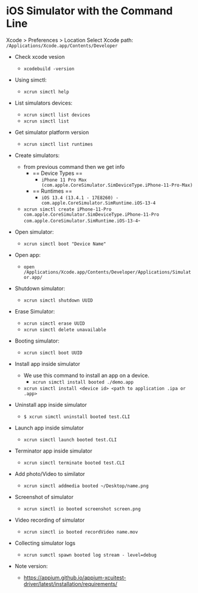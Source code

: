 # iOS Simulator with the Command Line

Xcode > Preferences > Location
Select Xcode path: `/Applications/Xcode.app/Contents/Developer`

- Check xcode vesion
    - `xcodebuild -version`
- Using simctl:
    - `xcrun simctl help`
- List simulators devices:
    - `xcrun simctl list devices`
    - `xcrun simctl list`
- Get simulator platform version
    - `xcrun simctl list runtimes`
- Create simulators:
    - from previous command then we get info
        - == Device Types ==
            - `iPhone 11 Pro Max (com.apple.CoreSimulator.SimDeviceType.iPhone-11-Pro-Max)`
        - == Runtimes ==
            - `iOS 13.4 (13.4.1 - 17E8260) - com.apple.CoreSimulator.SimRuntime.iOS-13-4`
    - `xcrun simctl create iPhone-11-Pro
      com.apple.CoreSimulator.SimDeviceType.iPhone-11-Pro
      com.apple.CoreSimulator.SimRuntime.iOS-13-4`-
- Open simulator:
    - `xcrun simctl boot "Device Name"`
- Open app:
    - `open /Applications/Xcode.app/Contents/Developer/Applications/Simulator.app/`
- Shutdown simulator:
    - `xcrun simctl shutdown UUID`
- Erase Simulator:
    - `xcrun simctl erase UUID`
    - `xcrun simctl delete unavailable`
- Booting simulator:
    - `xcrun simctl boot UUID`
- Install app inside simulator
    - We use this command to install an app on a device.
        - `xcrun simctl install booted ./demo.app`
    - `xcrun simctl install <device id> <path to application .ipa or .app>`

- Uninstall app inside simulator
    - `$ xcrun simctl uninstall booted test.CLI`
- Launch app inside simulator
    - `xcrun simctl launch booted test.CLI`
- Terminator app inside simulator
    - `xcrun simctl terminate booted test.CLI`
- Add photo/Video to similator
    - `xcrun simctl addmedia booted ~/Desktop/name.png`
- Screenshot of simulator
    - `xcrun simctl io booted screenshot screen.png`
- Video recording of simulator
    - `xcrun simctl io booted recordVideo name.mov`
- Collecting simulator logs
    - `xcrun sumctl spawn booted log stream - level=debug`
- Note version:
    - https://appium.github.io/appium-xcuitest-driver/latest/installation/requirements/